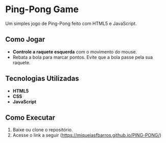 # Ping-Pong Game

Um simples jogo de Ping-Pong feito com HTML5 e JavaScript.

## Como Jogar

- **Controle a raquete esquerda** com o movimento do mouse.
- Rebata a bola para marcar pontos. Evite que a bola passe pela sua raquete.

## Tecnologias Utilizadas

- **HTML5**
- **CSS**
- **JavaScript**

## Como Executar

1. Baixe ou clone o repositório.
2. Acesse o link a seguir (https://miqueiasfbarros.github.io/PING-PONG/)
